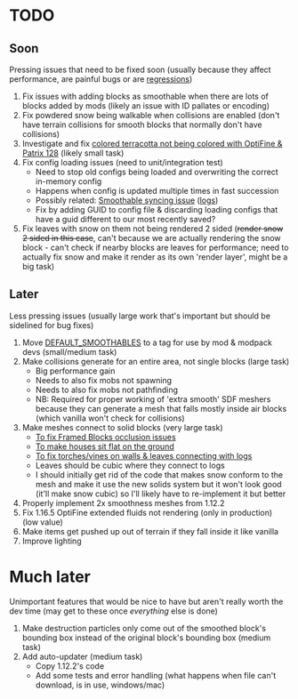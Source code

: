# TODO
## Soon
Pressing issues that need to be fixed soon (usually because they affect performance, are painful bugs or are [regressions](https://en.wikipedia.org/wiki/Software_regression))
1. Fix issues with adding blocks as smoothable when there are lots of blocks added by mods (likely an issue with ID pallates or encoding)
1. Fix powdered snow being walkable when collisions are enabled (don't have terrain collisions for smooth blocks that normally don't have collisions)
1. Investigate and fix [colored terracotta not being colored with OptiFine & Patrix 128](https://discord.com/channels/493715188843937793/520716613574590494/962760253378822276) (likely small task)
1. Fix config loading issues (need to unit/integration test)
   - Need to stop old configs being loaded and overwriting the correct in-memory config
   - Happens when config is updated multiple times in fast succession
   - Possibly related: [Smoothable syncing issue](https://discord.com/channels/493715188843937793/520716613574590494/957546807104253953) ([logs](https://discord.com/channels/493715188843937793/520716613574590494/958303722868441129))
   - Fix by adding GUID to config file & discarding loading configs that have a guid different to our most recently saved?
1. Fix leaves with snow on them not being rendered 2 sided (~~render snow 2 sided in this case~~, can't because we are actually rendering the snow block - can't check if nearby blocks are leaves for performance; need to actually fix snow and make it render as its own 'render layer', might be a big task)

## Later
Less pressing issues (usually large work that's important but should be sidelined for bug fixes)
1. Move [DEFAULT_SMOOTHABLES](https://github.com/Cadiboo/NoCubes/blob/55b624f27fec70986d02cf5c34377f9ea98ca20c/src/main/java/io/github/cadiboo/nocubes/config/NoCubesConfig.java#L476) to a tag for use by mod & modpack devs (small/medium task)
1. Make collisions generate for an entire area, not single blocks (large task)
   - Big performance gain
   - Needs to also fix mobs not spawning
   - Needs to also fix mobs not pathfinding
   - NB: Required for proper working of 'extra smooth' SDF meshers because they can generate a mesh that falls mostly inside air blocks (which vanilla won't check for collisions)
1. Make meshes connect to solid blocks (very large task)
   - [To fix Framed Blocks occlusion issues](https://discord.com/channels/313125603924639766/540691915373412393/972656116829925416)
   - [To make houses sit flat on the ground](https://discord.com/channels/493715188843937793/493715189338734595/959669519725494323)
   - [To fix torches/vines on walls & leaves connecting with logs](https://discord.com/channels/493715188843937793/493715189338734595/955388320723120178)
   - Leaves should be cubic where they connect to logs
   - I should initially get rid of the code that makes snow conform to the mesh and make it use the new solids system but it won't look good (it'll make snow cubic) so I'll likely have to re-implement it but better
1. Properly implement 2x smoothness meshes from 1.12.2
1. Fix 1.16.5 OptiFine extended fluids not rendering (only in production) (low value)
1. Make items get pushed up out of terrain if they fall inside it like vanilla
1. Improve lighting

# Much later
Unimportant features that would be nice to have but aren't really worth the dev time (may get to these once *everything* else is done)
1. Make destruction particles only come out of the smoothed block's bounding box instead of the original block's bounding box (medium task)
1. Add auto-updater (medium task)
   - Copy 1.12.2's code
   - Add some tests and error handling (what happens when file can't download, is in use, windows/mac)
